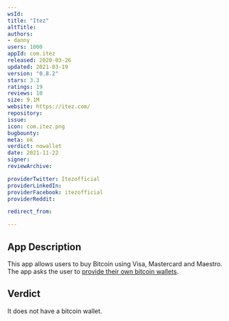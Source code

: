 ```yaml
---
wsId: 
title: "Itez"
altTitle: 
authors:
- danny
users: 1000
appId: com.itez
released: 2020-03-26
updated: 2021-03-19
version: "0.8.2"
stars: 3.3
ratings: 19
reviews: 10
size: 9.1M
website: https://itez.com/
repository: 
issue: 
icon: com.itez.png
bugbounty: 
meta: ok
verdict: nowallet
date: 2021-11-22
signer: 
reviewArchive:

providerTwitter: Itezofficial
providerLinkedIn: 
providerFacebook: itezofficial
providerReddit: 

redirect_from:

---
```


## App Description

This app allows users to buy Bitcoin using Visa, Mastercard and Maestro. The app asks the user to [provide their own bitcoin wallets](https://twitter.com/BitcoinWalletz/status/1459093498544623617).

## Verdict

It does not have a bitcoin wallet.
